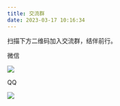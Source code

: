 ```yaml
---
title: 交流群
date: 2023-03-17 10:16:34
---
```


扫描下方二维码加入交流群，结伴前行。

微信

![](https://imgs.boringhex.top/blog/boringhex-1.jpg)

QQ

![](https://imgs.boringhex.top/blog/boringhex-qq.jpg)
